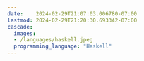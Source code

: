 ```yaml
---
date:    2024-02-29T21:07:03.006780-07:00
lastmod: 2024-02-29T21:20:30.693342-07:00
cascade:
  images:
  - /languages/haskell.jpeg
  programming_language: "Haskell"
---
```

